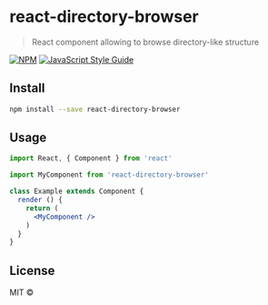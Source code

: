 # react-directory-browser

> React component allowing to browse directory-like structure

[![NPM](https://img.shields.io/npm/v/react-directory-browser.svg)](https://www.npmjs.com/package/react-directory-browser) [![JavaScript Style Guide](https://img.shields.io/badge/code_style-standard-brightgreen.svg)](https://standardjs.com)

## Install

```bash
npm install --save react-directory-browser
```

## Usage

```jsx
import React, { Component } from 'react'

import MyComponent from 'react-directory-browser'

class Example extends Component {
  render () {
    return (
      <MyComponent />
    )
  }
}
```

## License

MIT © [](https://github.com/)

